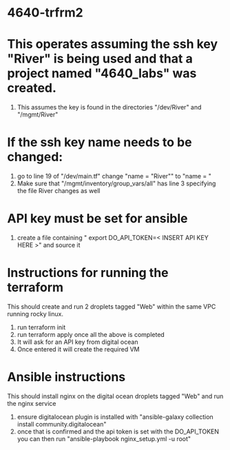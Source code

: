 # 4640-trfrm2

# This operates assuming the ssh key "River" is being used and that a project named "4640_labs" was created.
1. This assumes the key is found in the directories "/dev/River" and "/mgmt/River"

# If the ssh key name needs to be changed:
1. go to line 19 of "/dev/main.tf" change "name = "River"" to "name = <Insert key name here>"
2. Make sure that "/mgmt/inventory/group_vars/all" has line 3 specifying the file River changes as well

# API key must be set for ansible
1. create a file containing " export DO_API_TOKEN=< INSERT API KEY HERE >" and source it

# Instructions for running the terraform
This should create and run 2 droplets tagged "Web" within the same VPC running rocky linux.

1. run terraform init
2. run terraform apply once all the above is completed
3. It will ask for an API key from digital ocean
4. Once entered it will create the required VM


# Ansible instructions
This should install nginx on the digital ocean droplets tagged "Web" and run the nginx service

1. ensure digitalocean plugin is installed with "ansible-galaxy collection install community.digitalocean"
2. once that is confirmed and the api token is set with the DO_API_TOKEN you can then run "ansible-playbook nginx_setup.yml -u root"
